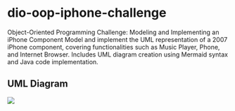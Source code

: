 # dio-oop-iphone-challenge
Object-Oriented Programming Challenge: Modeling and Implementing an iPhone Component Model and implement the UML representation of a 2007 iPhone component, covering functionalities such as Music Player, Phone, and Internet Browser. Includes UML diagram creation using Mermaid syntax and Java code implementation.

## UML Diagram

[![](https://mermaid.ink/img/pako:eNrFk8FOwzAMhl-lyqmIaQ9QcZngsgPTtCFOvXiJ11qkceUmFWzs3QlbQJoariOnxPljf_njHJVmg6pS2sIwPBE0Al3tijjOkWK5wV7YBM_yHAbSYIvjZf973Bcjkyk8a5DybhLvIQzZjQEtamIHKWm59UKuKbrzKulPtbsiWfQgaFt-iYf37EhzBsVSEyumdC50KDwtDx6dwRwYxbQE8sgiSPzKh_IPmBWM2IBhWTqP4tBnWPCddiRraMj93jCIzfAYurix4hEWOyhzyAEsHeAnXR6L1i07vNkL3cD3f7Iz0_YPn_N5MjhpMg05FU0b5UqjZip61QGZ-AnP71Yr32KHtari1IC81ap2p6iDSLP9cFpVXgLOlHBoWlXtwQ5xFXoT7U0_OEVPX7i6OO8?type=png)](https://mermaid.live/edit#pako:eNrFk8FOwzAMhl-lyqmIaQ9QcZngsgPTtCFOvXiJ11qkceUmFWzs3QlbQJoariOnxPljf_njHJVmg6pS2sIwPBE0Al3tijjOkWK5wV7YBM_yHAbSYIvjZf973Bcjkyk8a5DybhLvIQzZjQEtamIHKWm59UKuKbrzKulPtbsiWfQgaFt-iYf37EhzBsVSEyumdC50KDwtDx6dwRwYxbQE8sgiSPzKh_IPmBWM2IBhWTqP4tBnWPCddiRraMj93jCIzfAYurix4hEWOyhzyAEsHeAnXR6L1i07vNkL3cD3f7Iz0_YPn_N5MjhpMg05FU0b5UqjZip61QGZ-AnP71Yr32KHtari1IC81ap2p6iDSLP9cFpVXgLOlHBoWlXtwQ5xFXoT7U0_OEVPX7i6OO8)
